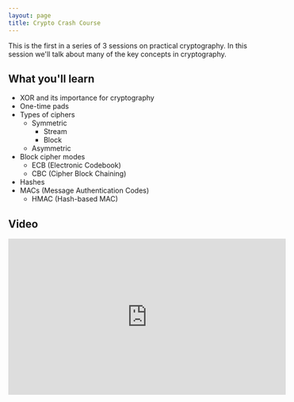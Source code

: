 ```yaml
---
layout: page
title: Crypto Crash Course
---
```


This is the first in a series of 3 sessions on practical cryptography.  In this session we'll talk about many of the key concepts in cryptography.

What you'll learn
-----------------

- XOR and its importance for cryptography
- One-time pads
- Types of ciphers
	- Symmetric
		- Stream
		- Block
	- Asymmetric
- Block cipher modes
	- ECB (Electronic Codebook)
	- CBC (Cipher Block Chaining)
- Hashes
- MACs (Message Authentication Codes)
	- HMAC (Hash-based MAC)

Video
-----

<div class="container">
	<iframe width="560" height="315" src="https://www.youtube-nocookie.com/embed/NTpzmPML42E" frameborder="0" allow="accelerometer; autoplay; encrypted-media; gyroscope; picture-in-picture" allowfullscreen></iframe>
</div>
